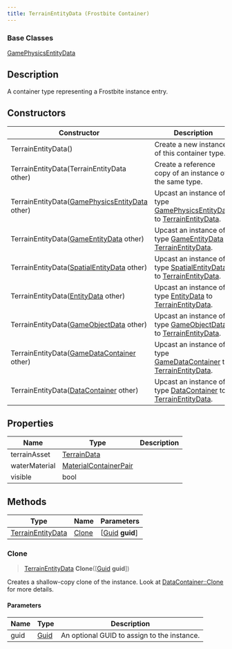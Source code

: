 ```yaml
---
title: TerrainEntityData (Frostbite Container)
---
```

### Base Classes

[GamePhysicsEntityData](GamePhysicsEntityData)

## Description

A container type representing a Frostbite instance entry.

## Constructors

| Constructor                                                                  | Description                                                                                                               |
| ---------------------------------------------------------------------------- | ------------------------------------------------------------------------------------------------------------------------- |
| TerrainEntityData()                                                          | Create a new instance of this container type.                                                                             |
| TerrainEntityData(TerrainEntityData other)                                   | Create a reference copy of an instance of the same type.                                                                  |
| TerrainEntityData([GamePhysicsEntityData](GamePhysicsEntityData) other)      | Upcast an instance of type [GamePhysicsEntityData](GamePhysicsEntityData) to [TerrainEntityData](TerrainEntityData).      |
| TerrainEntityData([GameEntityData](GameEntityData) other)                    | Upcast an instance of type [GameEntityData](GameEntityData) to [TerrainEntityData](TerrainEntityData).                    |
| TerrainEntityData([SpatialEntityData](SpatialEntityData) other)              | Upcast an instance of type [SpatialEntityData](SpatialEntityData) to [TerrainEntityData](TerrainEntityData).              |
| TerrainEntityData([EntityData](EntityData) other)                            | Upcast an instance of type [EntityData](EntityData) to [TerrainEntityData](TerrainEntityData).                            |
| TerrainEntityData([GameObjectData](GameObjectData) other)                    | Upcast an instance of type [GameObjectData](GameObjectData) to [TerrainEntityData](TerrainEntityData).                    |
| TerrainEntityData([GameDataContainer](GameDataContainer) other)              | Upcast an instance of type [GameDataContainer](GameDataContainer) to [TerrainEntityData](TerrainEntityData).              |
| TerrainEntityData([DataContainer](/vext/ref/cls/shr/datacontainer) other) | Upcast an instance of type [DataContainer](/vext/ref/cls/shr/datacontainer) to [TerrainEntityData](TerrainEntityData). |

## Properties

| Name          | Type                                           | Description |
| ------------- | ---------------------------------------------- | ----------- |
| terrainAsset  | [TerrainData](TerrainData)                     |             |
| waterMaterial | [MaterialContainerPair](MaterialContainerPair) |             |
| visible       | bool                                           |             |

## Methods

| Type                                   | Name            | Parameters                                     |
| -------------------------------------- | --------------- | ---------------------------------------------- |
| [TerrainEntityData](TerrainEntityData) | [Clone](#clone) | \[[Guid](/vext/ref/cls/shr/guid) **guid**\] |

### Clone

> [TerrainEntityData](TerrainEntityData) **Clone**(\[[Guid](/vext/ref/cls/shr/guid) **guid**\])

Creates a shallow-copy clone of the instance. Look at [DataContainer::Clone](/vext/ref/cls/shr/datacontainer#clone) for more details.

#### Parameters

| Name | Type         | Description                                 |
| ---- | ------------ | ------------------------------------------- |
| guid | [Guid](Guid) | An optional GUID to assign to the instance. |
